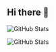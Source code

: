 ## Hi there 👋

![GitHub Stats](https://github-readme-stats.vercel.app/api?username=realMoyosore&theme=vision-friendly-dark&show_icons=true&hide_border=true&count_private=true)

![GitHub Stats](https://github-readme-stats.vercel.app/api/top-langs/?username=realMoyosore&theme=vision-friendly-dark&show_icons=true&hide_border=true&layout=compact)

<!--
**realMoyosore/realMoyosore** is a ✨ _special_ ✨ repository because its `README.md` (this file) appears on your GitHub profile.

Here are some ideas to get you started:

- 🔭 I’m currently working on ...
- 🌱 I’m currently learning ...
- 👯 I’m looking to collaborate on ...
- 🤔 I’m looking for help with ...
- 💬 Ask me about ...
- 📫 How to reach me: ...
- 😄 Pronouns: ...
- ⚡ Fun fact: ...
-->
